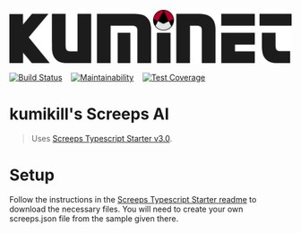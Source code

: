 ![](/assets/kuminet-logo.png)

[![Build Status](https://travis-ci.org/stephenreynolds/kuminet.svg?branch=master)](https://travis-ci.org/stephenreynolds/kuminet)
&nbsp;&nbsp;
[![Maintainability](https://api.codeclimate.com/v1/badges/72ace084bfdc9b5f1604/maintainability)](https://codeclimate.com/github/stephenreynolds/kuminet/maintainability)
&nbsp;&nbsp;
[![Test Coverage](https://api.codeclimate.com/v1/badges/72ace084bfdc9b5f1604/test_coverage)](https://codeclimate.com/github/stephenreynolds/kuminet/test_coverage)

# kumikill's Screeps AI
> Uses [Screeps Typescript Starter v3.0](https://github.com/screepers/screeps-typescript-starter).

# Setup
Follow the instructions in the [Screeps Typescript Starter readme](https://github.com/screepers/screeps-typescript-starter) to download the necessary files. You will need to create your own screeps.json file from the sample given there.
